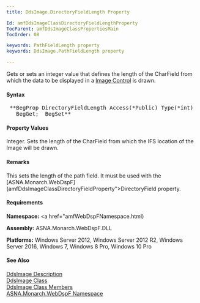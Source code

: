 ```yaml
---
title: DdsImage.DirectoryFieldLength Property

Id: amfDdsImageClassDirectoryFieldLengthProperty
TocParent: amfDdsImageClassPropertiesMain
TocOrder: 08

keywords: PathFieldLength property
keywords: DdsImage.PathFieldLength property

---
```


Gets or sets an integer value that defines the length of the CharField from which the data to be displayed in a [Image Control](amfDdsImageClass.html) is drawn.

#### Syntax
<pre class="prettyprint"> **BegProp DirectoryFieldLength Access(*Public) Type(*int)
   BegGet;  BegSet** </pre>

#### Property Values
Integer. Sets the length of the CharField from which the IFS location of the Image will be drawn. 

#### Remarks
This sets the length of the path field. It must be used with the [ASNA.Monarch.WebDspF](amfDdsImageClassDirectoryFieldProperty">DirectoryField</a> property.

#### Requirements
**Namespace:** <a href="amfWebDspFNamespace.html)

**Assembly:** ASNA.Monarch.WebDspF.DLL

**Platforms:** Windows Server 2012, Windows Server 2012 R2, Windows Server 2016, Windows 7, Windows 8 Pro, Windows 10 Pro

#### See Also
[DdsImage Description](amfUnderstandingImageControls.html)<br /> [ DdsImage Class](amfDdsImageClass.html) <br /> [ DdsImage Class Members](amfDdsImageClassMembers.html) <br /> [ ASNA.Monarch.WebDspF Namespace](amfWebDspFNamespace.html) 
